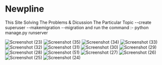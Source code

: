 # Newpline
This Site Solving The Problems &amp; Dicussion The Particular Topic
--create superuser
--makemigration
--migration
and run the command :-
python manage.py runserver

![Screenshot (23)](https://user-images.githubusercontent.com/104707150/208941296-4140dfd8-2e82-4d32-9283-b6875bce564f.png)
![Screenshot (35)](https://user-images.githubusercontent.com/104707150/208941350-79fce81c-341e-4a84-b507-fb902f8f9a96.png)
![Screenshot (34)](https://user-images.githubusercontent.com/104707150/208941362-7f3a2f59-03c6-4c5e-9309-1ee460551b02.png)
![Screenshot (33)](https://user-images.githubusercontent.com/104707150/208941377-f273ccf1-8c02-48b8-b68e-6b7628ca77e5.png)
![Screenshot (32)](https://user-images.githubusercontent.com/104707150/208941386-8dd01aee-e135-4828-88ad-7f53544239da.png)
![Screenshot (31)](https://user-images.githubusercontent.com/104707150/208941393-817dc939-00f4-427c-a50d-2fb219fc422b.png)
![Screenshot (30)](https://user-images.githubusercontent.com/104707150/208941395-c9ab005b-1480-4c2f-9520-7e98b987fa4b.png)
![Screenshot (29)](https://user-images.githubusercontent.com/104707150/208941398-65a6280f-5b8c-4abd-a169-23d58c52aa90.png)
![Screenshot (28)](https://user-images.githubusercontent.com/104707150/208941405-54d5d4a7-d144-4825-82f4-cebe0cc16c16.png)
![Screenshot (51)](https://user-images.githubusercontent.com/104707150/208941442-193b5e02-f8b3-41fa-9990-899795f80c6e.png)
![Screenshot (27)](https://user-images.githubusercontent.com/104707150/208941410-58fa4dec-ad0d-40c3-9635-12d466ed9558.png)
![Screenshot (26)](https://user-images.githubusercontent.com/104707150/208941412-4fc66759-f0f5-4dad-b828-99ccb772ea0c.png)
![Screenshot (25)](https://user-images.githubusercontent.com/104707150/208941423-201452b8-df77-4108-83d0-72557250bc0a.png)
![Screenshot (24)](https://user-images.githubusercontent.com/104707150/208941432-228db345-e601-477b-996e-0cb524cdd5a7.png)
